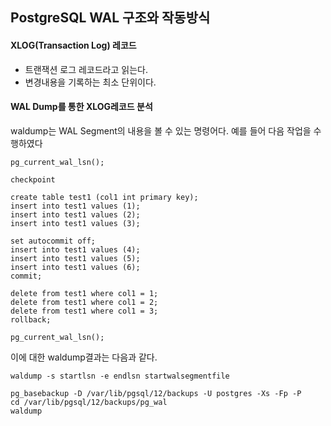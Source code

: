 ## PostgreSQL WAL 구조와 작동방식

#### XLOG(Transaction Log) 레코드
- 트랜잭션 로그 레코드라고 읽는다.
- 변경내용을 기록하는 최소 단위이다.

#### WAL Dump를 통한 XLOG레코드 분석
waldump는 WAL Segment의 내용을 볼 수 있는 명령어다. 예를 들어 다음 작업을 수행하였다
```
pg_current_wal_lsn();

checkpoint

create table test1 (col1 int primary key);
insert into test1 values (1);
insert into test1 values (2);
insert into test1 values (3);

set autocommit off;
insert into test1 values (4);
insert into test1 values (5);
insert into test1 values (6);
commit;

delete from test1 where col1 = 1;
delete from test1 where col1 = 2;
delete from test1 where col1 = 3;
rollback;

pg_current_wal_lsn();
```
이에 대한 waldump결과는 다음과 같다.

```
waldump -s startlsn -e endlsn startwalsegmentfile
```

```
pg_basebackup -D /var/lib/pgsql/12/backups -U postgres -Xs -Fp -P
cd /var/lib/pgsql/12/backups/pg_wal
waldump

```
